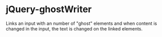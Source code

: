 # jQuery-ghostWriter
Links an input with an number of "ghost" elements and when content is changed in the input, the text is changed on the linked elements.
